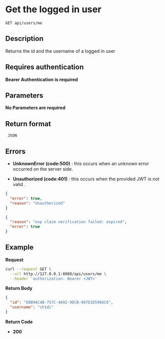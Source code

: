 # Get the logged in user

    GET api/users/me

## Description

Returns the id and the username of a logged in user

## Requires authentication

**Bearer Authentication is required**

## Parameters

**No Parameters are required**

## Return format

     JSON

## Errors

- **UnknownError (code:500)** : this occurs when an unknown error occurred on the server side.

- **Unauthorized (code:401)** : this occurs when the provided JWT is not valid .

```json
{
  "error": true,
  "reason": "Unauthorized"
}
```

```json
{
  "reason": "exp claim verification failed: expired",
  "error": true
}
```

## Example

**Request**

```bash
curl --request GET \
  --url http://127.0.0.1:8080/api/users/me \
  --header 'authorization: Bearer <JWT>'
```

**Return Body**

```json
{
  "id": "60B9AC4B-757C-4A92-9DCB-987D1D5966C6",
  "username": "ch1di"
}
```

**Return Code**

- **200**
